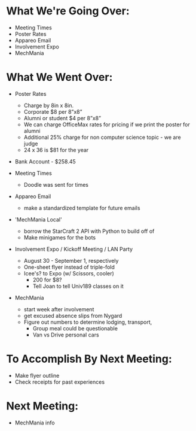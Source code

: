 # What We're Going Over:  
- Meeting Times
- Poster Rates
- Appareo Email
- Involvement Expo
- MechMania

# What We Went Over:  

- Poster Rates
    - Charge by 8in x 8in. 
    - Corporate $8 per 8”x8” 
    - Alumni or student $4 per 8”x8”
    - We can charge OfficeMax rates for pricing if we print the poster for alumni
    - Additional 25% charge for non computer science topic - we are judge
    - 24 x 36 is $81 for the year  

- Bank Account - $258.45  

- Meeting Times
     - Doodle was sent for times

- Appareo Email
    - make a standardized template for future emails

 - 'MechMania Local'
     - borrow the StarCraft 2 API with Python to build off of
     - Make minigames for the bots 

- Involvement Expo / Kickoff Meeting / LAN Party
    - August 30 - September 1, respectively
    - One-sheet flyer instead of triple-fold
    - Icee's? to Expo (w/ Scissors, cooler)
        - 200 for $8?
        - Tell Joan to tell Univ189 classes on it

- MechMania
    - start week after involvement
    - get excused absence slips from Nygard
    - Figure out numbers to determine lodging, transport, 
        - Group meal could be questionable
        - Van vs Drive personal cars

# To Accomplish By Next Meeting:  
- Make flyer outline
- Check receipts for past experiences

# Next Meeting:
- MechMania info